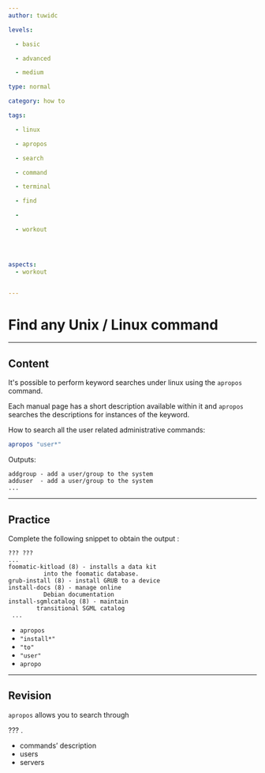 ```yaml
---
author: tuwidc

levels:

  - basic

  - advanced

  - medium

type: normal

category: how to

tags:

  - linux

  - apropos

  - search

  - command

  - terminal

  - find

  - 

  - workout




aspects:
  - workout


---
```


# Find any Unix / Linux command

---
## Content

It's possible to perform keyword searches under linux using the `apropos` command.

Each manual page has a short description available within it and `apropos` searches the descriptions for instances of the keyword.

How to search all the user related administrative commands:
```bash
apropos "user*"
```
Outputs:
```
addgroup - add a user/group to the system
adduser  - add a user/group to the system
...
```

---
## Practice

Complete the following snippet to obtain the output :
```
??? ???
...
foomatic-kitload (8) - installs a data kit
          into the foomatic database.
grub-install (8) - install GRUB to a device
install-docs (8) - manage online
          Debian documentation
install-sgmlcatalog (8) - maintain
        transitional SGML catalog
 ...
```

* `apropos`
* `"install*"`
* `"to"`
* `"user"`
* `apropo`

---
## Revision

`apropos`  allows you to search through

??? .


* commands’ description
* users
* servers

 
